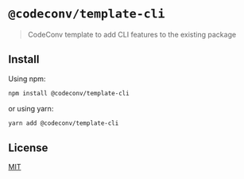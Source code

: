 # `@codeconv/template-cli`

> CodeConv template to add CLI features to the existing package

## Install

Using npm:

```bash
npm install @codeconv/template-cli
```

or using yarn:

```bash
yarn add @codeconv/template-cli
```

## License

[MIT](LICENSE)
